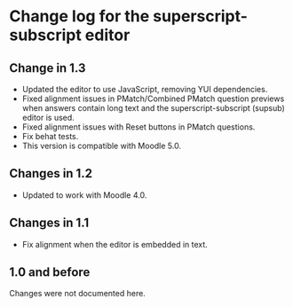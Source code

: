 # Change log for the superscript-subscript editor

## Change in 1.3

* Updated the editor to use JavaScript, removing YUI dependencies.
* Fixed alignment issues in PMatch/Combined PMatch question previews when answers contain long text
  and the superscript-subscript (supsub) editor is used.
* Fixed alignment issues with Reset buttons in PMatch questions.
* Fix behat tests.
* This version is compatible with Moodle 5.0.


## Changes in 1.2

* Updated to work with Moodle 4.0.


## Changes in 1.1

* Fix alignment when the editor is embedded in text.


## 1.0 and before

Changes were not documented here.
